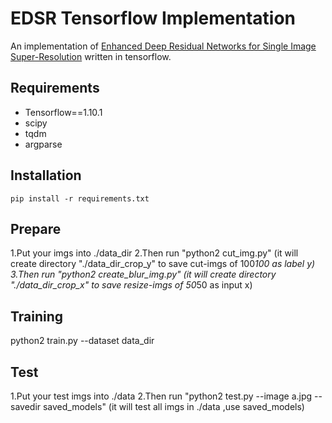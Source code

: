 # EDSR Tensorflow Implementation

An implementation of [Enhanced Deep Residual Networks for Single Image Super-Resolution](https://arxiv.org/pdf/1707.02921.pdf) written in tensorflow.

## Requirements

 - Tensorflow==1.10.1
 - scipy
 - tqdm
 - argparse

## Installation

 `pip install -r requirements.txt`

## Prepare

1.Put your imgs into ./data_dir
2.Then run "python2 cut_img.py" (it will create directory "./data_dir_crop_y" to save cut-imgs of 100*100 as label y)
3.Then run "python2 create_blur_img.py" (it will create directory "./data_dir_crop_x" to save resize-imgs of 50*50 as input x)

## Training

python2 train.py --dataset data_dir 

## Test
1.Put your test imgs into ./data
2.Then run "python2 test.py --image a.jpg --savedir saved_models" (it will test all imgs in ./data ,use saved_models)
